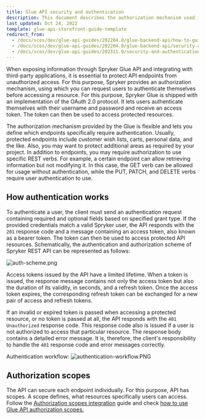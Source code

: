 ```yaml
---
title: Glue API security and authentication
description: This document describes the authorization mechanism used in Spryker and information about authorization scopes.
last_updated: Oct 24, 2022
template: glue-api-storefront-guide-template
redirect_from:
  - /docs/scos/dev/glue-api-guides/202204.0/glue-backend-api/how-to-guides/security-and-authentication.html
  - /docs/scos/dev/glue-api-guides/202204.0/glue-backend-api/security-and-authentication.html
  - /docs/scos/dev/glue-api-guides/202311.0/security-and-authentication.html
---
```


When exposing information through Spryker Glue API and integrating with third-party applications, it is essential to protect API endpoints from unauthorized access. For this purpose, Spryker provides an authorization mechanism, using which you can request users to authenticate themselves before accessing a resource. For this purpose, Spryker Glue is shipped with an implementation of the OAuth 2.0 protocol. It lets users authenticate themselves with their username and password and receive an access token. The token can then be used to access protected resources.

The authorization mechanism provided by the Glue is flexible and lets you define which endpoints specifically require authentication. Usually, protected endpoints include customer wish lists, carts, personal data, and the like. Also, you may want to protect additional areas as required by your project. In addition to endpoints, you may require authorization to use specific REST verbs. For example, a certain endpoint can allow retrieving information but not modifying it. In this case, the GET verb can be allowed for usage without authentication, while the PUT, PATCH, and DELETE verbs require user authentication to use.

## How authentication works

To authenticate a user, the client must send an authentication request containing required and optional fields based on specified grant type. If the provided credentials match a valid Spryker user, the API responds with the `201` response code and a message containing an access token, also known as a bearer token. The token can then be used to access protected API resources. Schematically, the authentication and authorization scheme of Spryker REST API can be represented as follows:

![auth-scheme.png](https://spryker.s3.eu-central-1.amazonaws.com/docs/Glue+API/Glue+API+Developer+Guides/Security+and+Authentication/auth-scheme.png)

Access tokens issued by the API have a limited lifetime. When a token is issued, the response message contains not only the access token but also the duration of its validity, in seconds, and a refresh token. Once the access token expires, the corresponding refresh token can be exchanged for a new pair of access and refresh tokens.

If an invalid or expired token is passed when accessing a protected resource, or no token is passed at all, the API responds with the `401 Unauthorized` response code. This response code also is issued if a user is not authorized to access that particular resource. The response body contains a detailed error message. It is, therefore, the client's responsibility to handle the `401` response code and error messages correctly.

Authentication workflow:
![authentication-workflow.PNG](https://spryker.s3.eu-central-1.amazonaws.com/docs/Glue+API/Glue+API+Developer+Guides/Security+and+Authentication/authentication-workflow.png)

## Authorization scopes

The API can secure each endpoint individually. For this purpose, API has scopes. A scope defines, what resources specifically users can access.
Follow the [Authorization scopes integration](/docs/scos/dev/migration-concepts/migrate-to-decoupled-glue-infrastructure/decoupled-glue-infrastructure-integrate-the-authorization-scopes.html) guide and check
[how to use Glue API authorization scopes.](/docs/scos/dev/glue-api-guides/{{page.version}}/use-glue-api-authorization-scopes.html)
